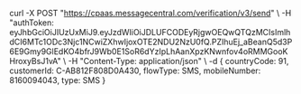 curl -X POST "https://cpaas.messagecentral.com/verification/v3/send" \ -H "authToken: eyJhbGciOiJIUzUxMiJ9.eyJzdWIiOiJDLUFCODEyRjgwOEQwQTQzMCIsImlhdCI6MTc1ODc3Njc1NCwiZXhwIjoxOTE2NDU2NzU0fQ.PZIhuEj_aBeanQ5d3P6E9Gmy9GlEdKO4bfrJ9Wb0E1SoR6dYzIpLhAanXpzKNwnfov4oRMMGooKHroxyBsJ1vA" \ -H "Content-Type: application/json" \ -d { countryCode: 91, customerId: C-AB812F808D0A430, flowType: SMS, mobileNumber: 8160094043, type: SMS }
